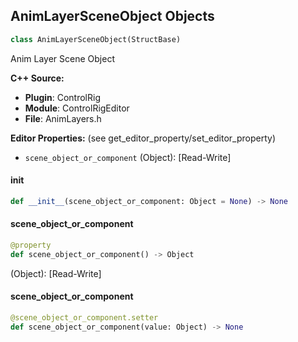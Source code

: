 ## AnimLayerSceneObject Objects

```python
class AnimLayerSceneObject(StructBase)
```

Anim Layer Scene Object

**C++ Source:**

- **Plugin**: ControlRig
- **Module**: ControlRigEditor
- **File**: AnimLayers.h

**Editor Properties:** (see get_editor_property/set_editor_property)

- ``scene_object_or_component`` (Object):  [Read-Write]

<a id="unreal.AnimLayerSceneObject.__init__"></a>

#### __init__

```python
def __init__(scene_object_or_component: Object = None) -> None
```

<a id="unreal.AnimLayerSceneObject.scene_object_or_component"></a>

#### scene_object_or_component

```python
@property
def scene_object_or_component() -> Object
```

(Object):  [Read-Write]

<a id="unreal.AnimLayerSceneObject.scene_object_or_component"></a>

#### scene_object_or_component

```python
@scene_object_or_component.setter
def scene_object_or_component(value: Object) -> None
```

<a id="unreal.AnimLayerObjects"></a>